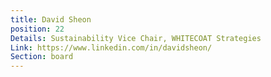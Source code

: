 ```yaml
---
title: David Sheon
position: 22
Details: Sustainability Vice Chair, WHITECOAT Strategies
Link: https://www.linkedin.com/in/davidsheon/
Section: board
---
```



